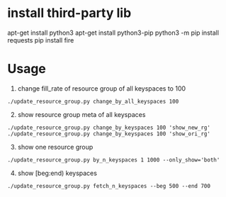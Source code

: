 # install third-party lib
apt-get install python3
apt-get install python3-pip
python3 -m pip install requests
pip install fire

# Usage
1. change fill_rate of resource group of all keyspaces to 100
```shell
./update_resource_group.py change_by_all_keyspaces 100
```
2. show resource group meta of all keyspaces
```shell
./update_resource_group.py change_by_keyspaces 100 'show_new_rg'
./update_resource_group.py change_by_keyspaces 100 'show_ori_rg'
```
3. show one resource group
```shell
./update_resource_group.py by_n_keyspaces 1 1000 --only_show='both'
```
4. show [beg:end) keyspaces
```shell
./update_resource_group.py fetch_n_keyspaces --beg 500 --end 700
```
